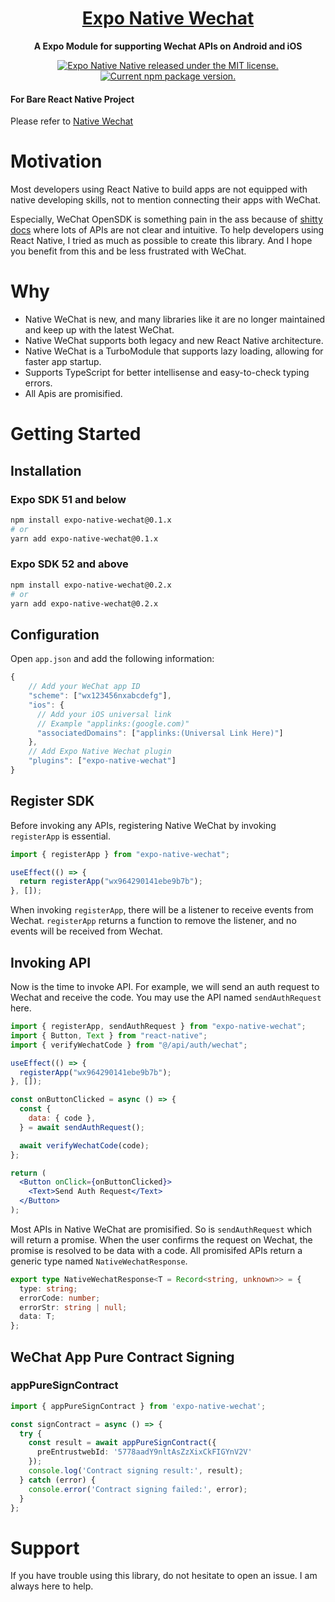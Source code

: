 <h1 align="center">
  <a href="https://native-wechat.hector.im/">
    Expo Native Wechat
  </a>
</h1>

<p align="center">
  <strong>A Expo Module for supporting Wechat APIs on Android and iOS</strong>
</p>

<p align="center">
  <a href="https://github.com/Hector-Chong/expo-native-wechat/blob/HEAD/LICENSE">
    <img src="https://img.shields.io/badge/license-MIT-blue.svg" alt="Expo Native Native released under the MIT license." />
  </a>
  <a href="https://www.npmjs.org/package/expo-native-wechat">
    <img src="https://img.shields.io/npm/v/expo-native-wechat?color=brightgreen&label=npm%20package" alt="Current npm package version." />
  </a>
</p>

#### For Bare React Native Project

Please refer to [Native Wechat](https://github.com/Hector-Chong/native-wechat)

# Motivation

Most developers using React Native to build apps are not equipped with native developing skills, not to mention connecting their apps with WeChat.

Especially, WeChat OpenSDK is something pain in the ass because of [shitty docs](https://developers.weixin.qq.com/doc/oplatform/Mobile_App/Access_Guide/iOS.html) where lots of APIs are not clear and intuitive. To help developers using React Native, I tried as much as possible to create this library. And I hope you benefit from this and be less frustrated with WeChat.

# Why

- Native WeChat is new, and many libraries like it are no longer maintained and keep up with the latest WeChat.
- Native WeChat supports both legacy and new React Native architecture.
- Native WeChat is a TurboModule that supports lazy loading, allowing for faster app startup.
- Supports TypeScript for better intellisense and easy-to-check typing errors.
- All Apis are promisified.

# Getting Started

## Installation

### Expo SDK 51 and below

```bash
npm install expo-native-wechat@0.1.x
# or
yarn add expo-native-wechat@0.1.x
```

### Expo SDK 52 and above

```bash
npm install expo-native-wechat@0.2.x
# or
yarn add expo-native-wechat@0.2.x
```

## Configuration

Open `app.json` and add the following information:

```js
{
    // Add your WeChat app ID
    "scheme": ["wx123456nxabcdefg"],
    "ios": {
      // Add your iOS universal link
      // Example "applinks:(google.com)"
      "associatedDomains": ["applinks:(Universal Link Here)"]
    },
    // Add Expo Native Wechat plugin
    "plugins": ["expo-native-wechat"]
}
```

## Register SDK

Before invoking any APIs, registering Native WeChat by invoking `registerApp` is essential.

```typescript
import { registerApp } from "expo-native-wechat";

useEffect(() => {
  return registerApp("wx964290141ebe9b7b");
}, []);
```

When invoking `registerApp`, there will be a listener to receive events from Wechat. `registerApp` returns a function to remove the listener, and no events will be received from Wechat.

## Invoking API

Now is the time to invoke API. For example, we will send an auth request to Wechat and receive the code. You may use the API named `sendAuthRequest` here.

```jsx
import { registerApp, sendAuthRequest } from "expo-native-wechat";
import { Button, Text } from "react-native";
import { verifyWechatCode } from "@/api/auth/wechat";

useEffect(() => {
  registerApp("wx964290141ebe9b7b");
}, []);

const onButtonClicked = async () => {
  const {
    data: { code },
  } = await sendAuthRequest();

  await verifyWechatCode(code);
};

return (
  <Button onClick={onButtonClicked}>
    <Text>Send Auth Request</Text>
  </Button>
);
```

Most APIs in Native WeChat are promisified. So is `sendAuthRequest` which will return a promise. When the user confirms the request on Wechat, the promise is resolved to be data with a code. All promisifed APIs return a generic type named `NativeWechatResponse`.

```typescript
export type NativeWechatResponse<T = Record<string, unknown>> = {
  type: string;
  errorCode: number;
  errorStr: string | null;
  data: T;
};
```

## WeChat App Pure Contract Signing

### appPureSignContract

```typescript
import { appPureSignContract } from 'expo-native-wechat';

const signContract = async () => {
  try {
    const result = await appPureSignContract({
      preEntrustwebId: '5778aadY9nltAsZzXixCkFIGYnV2V'
    });
    console.log('Contract signing result:', result);
  } catch (error) {
    console.error('Contract signing failed:', error);
  }
};
```

# Support

If you have trouble using this library, do not hesitate to open an issue. I am always here to help.

